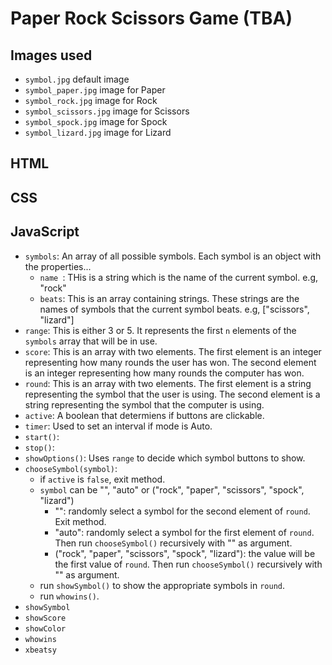 # Paper Rock Scissors Game (TBA)

## Images used
- `symbol.jpg` default image
- `symbol_paper.jpg` image for Paper
- `symbol_rock.jpg` image for Rock
- `symbol_scissors.jpg` image for Scissors
- `symbol_spock.jpg` image for Spock
- `symbol_lizard.jpg` image for Lizard

## HTML

## CSS

## JavaScript
- `symbols`: An array of all possible symbols. Each symbol is an object with the properties...
  - `name `: THis is a string which is the name of the current symbol. e.g, "rock"
  - `beats`: This is an array containing strings. These strings are the names of symbols that the current symbol beats. e.g, ["scissors", "lizard"]
- `range`: This is either 3 or 5. It represents the first `n` elements of the `symbols` array that will be in use.
- `score`: This is an array with two elements. The first element is an integer representing how many rounds the user has won. The second element is an integer representing how many rounds the computer has won. 
- `round`: This is an array with two elements. The first element is a string representing the symbol that the user is using. The second element is a string representing the symbol that the computer is using.
- `active`: A boolean that determiens if buttons are clickable.
- `timer`: Used to set an interval if mode is Auto.
- `start()`:
- `stop()`:
- `showOptions()`: Uses `range` to decide which symbol buttons to show.
- `chooseSymbol(symbol)`:
  - if `active` is `false`, exit method.
  - `symbol` can be "", "auto" or ("rock", "paper", "scissors", "spock", "lizard")
    - "": randomly select a symbol for the second element of `round`. Exit method.
    - "auto": randomly select a symbol for the first element of `round`. Then run `chooseSymbol()` recursively with "" as argument.
    - ("rock", "paper", "scissors", "spock", "lizard"): the value will be the first value of `round`. Then run `chooseSymbol()` recursively with "" as argument.
  - run `showSymbol()` to show the appropriate symbols in `round`.
  - run `whowins()`.
- `showSymbol`
- `showScore`
- `showColor`
- `whowins`
- `xbeatsy`
